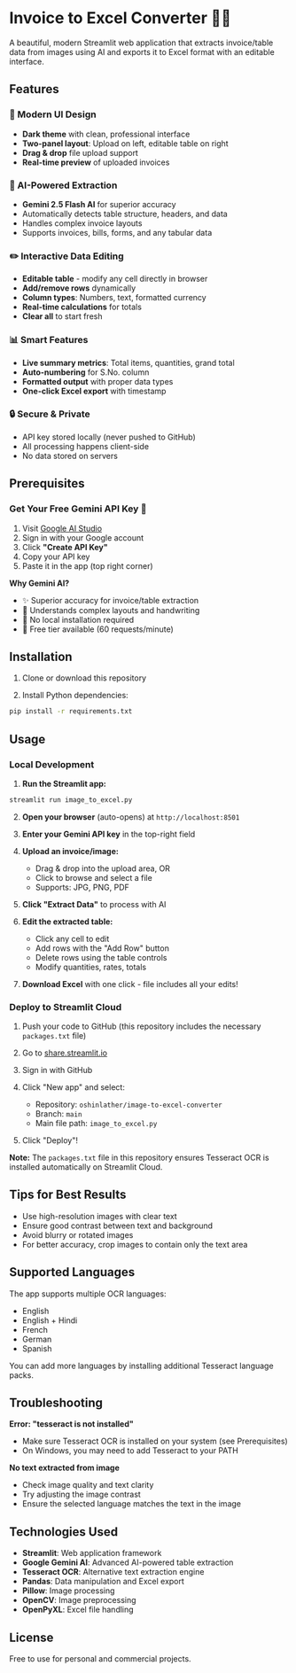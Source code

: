 # Invoice to Excel Converter 📄✨

A beautiful, modern Streamlit web application that extracts invoice/table data from images using AI and exports it to Excel format with an editable interface.

## Features

### 🎨 Modern UI Design
- **Dark theme** with clean, professional interface
- **Two-panel layout**: Upload on left, editable table on right
- **Drag & drop** file upload support
- **Real-time preview** of uploaded invoices

### 🤖 AI-Powered Extraction
- **Gemini 2.5 Flash AI** for superior accuracy
- Automatically detects table structure, headers, and data
- Handles complex invoice layouts
- Supports invoices, bills, forms, and any tabular data

### ✏️ Interactive Data Editing
- **Editable table** - modify any cell directly in browser
- **Add/remove rows** dynamically
- **Column types**: Numbers, text, formatted currency
- **Real-time calculations** for totals
- **Clear all** to start fresh

### 📊 Smart Features
- **Live summary metrics**: Total items, quantities, grand total
- **Auto-numbering** for S.No. column
- **Formatted output** with proper data types
- **One-click Excel export** with timestamp

### 🔒 Secure & Private
- API key stored locally (never pushed to GitHub)
- All processing happens client-side
- No data stored on servers

## Prerequisites

### Get Your Free Gemini API Key 🔑

1. Visit [Google AI Studio](https://aistudio.google.com/app/apikey)
2. Sign in with your Google account
3. Click **"Create API Key"**
4. Copy your API key
5. Paste it in the app (top right corner)

**Why Gemini AI?**
- ✨ Superior accuracy for invoice/table extraction
- 🧠 Understands complex layouts and handwriting
- 🚀 No local installation required
- 💯 Free tier available (60 requests/minute)

## Installation

1. Clone or download this repository

2. Install Python dependencies:
```bash
pip install -r requirements.txt
```

## Usage

### Local Development

1. **Run the Streamlit app:**
```bash
streamlit run image_to_excel.py
```

2. **Open your browser** (auto-opens) at `http://localhost:8501`

3. **Enter your Gemini API key** in the top-right field

4. **Upload an invoice/image:**
   - Drag & drop into the upload area, OR
   - Click to browse and select a file
   - Supports: JPG, PNG, PDF

5. **Click "Extract Data"** to process with AI

6. **Edit the extracted table:**
   - Click any cell to edit
   - Add rows with the "Add Row" button
   - Delete rows using the table controls
   - Modify quantities, rates, totals

7. **Download Excel** with one click - file includes all your edits!

### Deploy to Streamlit Cloud

1. Push your code to GitHub (this repository includes the necessary `packages.txt` file)

2. Go to [share.streamlit.io](https://share.streamlit.io/)

3. Sign in with GitHub

4. Click "New app" and select:
   - Repository: `oshinlather/image-to-excel-converter`
   - Branch: `main`
   - Main file path: `image_to_excel.py`

5. Click "Deploy"!

**Note:** The `packages.txt` file in this repository ensures Tesseract OCR is installed automatically on Streamlit Cloud.

## Tips for Best Results

- Use high-resolution images with clear text
- Ensure good contrast between text and background
- Avoid blurry or rotated images
- For better accuracy, crop images to contain only the text area

## Supported Languages

The app supports multiple OCR languages:
- English
- English + Hindi
- French
- German
- Spanish

You can add more languages by installing additional Tesseract language packs.

## Troubleshooting

**Error: "tesseract is not installed"**
- Make sure Tesseract OCR is installed on your system (see Prerequisites)
- On Windows, you may need to add Tesseract to your PATH

**No text extracted from image**
- Check image quality and text clarity
- Try adjusting the image contrast
- Ensure the selected language matches the text in the image

## Technologies Used

- **Streamlit**: Web application framework
- **Google Gemini AI**: Advanced AI-powered table extraction
- **Tesseract OCR**: Alternative text extraction engine
- **Pandas**: Data manipulation and Excel export
- **Pillow**: Image processing
- **OpenCV**: Image preprocessing
- **OpenPyXL**: Excel file handling

## License

Free to use for personal and commercial projects.

